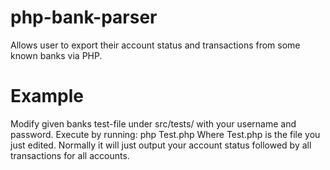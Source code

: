 php-bank-parser
===============

Allows user to export their account status and transactions from some known banks via PHP.


Example
===============

Modify given banks test-file under src/tests/ with your username and password. Execute by running:
php <bank>Test.php
Where <bank>Test.php is the file you just edited. Normally it will just output your account status followed by all transactions for all accounts.

